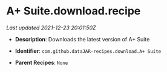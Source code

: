 # A+ Suite.download.recipe

_Last updated 2021-12-23 20:01:50Z_

- **Description**: Downloads the latest version of A+ Suite

- **Identifier**: `com.github.dataJAR-recipes.download.A+ Suite`

- **Parent Recipes**: `None`
